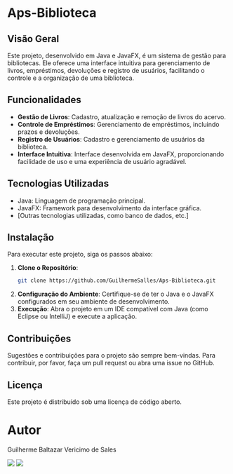 
# Aps-Biblioteca

## Visão Geral
Este projeto, desenvolvido em Java e JavaFX, é um sistema de gestão para bibliotecas. Ele oferece uma interface intuitiva para gerenciamento de livros, empréstimos, devoluções e registro de usuários, facilitando o controle e a organização de uma biblioteca.

## Funcionalidades
- **Gestão de Livros**: Cadastro, atualização e remoção de livros do acervo.
- **Controle de Empréstimos**: Gerenciamento de empréstimos, incluindo prazos e devoluções.
- **Registro de Usuários**: Cadastro e gerenciamento de usuários da biblioteca.
- **Interface Intuitiva**: Interface desenvolvida em JavaFX, proporcionando facilidade de uso e uma experiência de usuário agradável.

## Tecnologias Utilizadas
- Java: Linguagem de programação principal.
- JavaFX: Framework para desenvolvimento da interface gráfica.
- [Outras tecnologias utilizadas, como banco de dados, etc.]

## Instalação
Para executar este projeto, siga os passos abaixo:
1. **Clone o Repositório**:
   ```bash
   git clone https://github.com/GuilhermeSalles/Aps-Biblioteca.git
   ```
2. **Configuração do Ambiente**:
   Certifique-se de ter o Java e o JavaFX configurados em seu ambiente de desenvolvimento.
3. **Execução**:
   Abra o projeto em um IDE compatível com Java (como Eclipse ou IntelliJ) e execute a aplicação.

## Contribuições
Sugestões e contribuições para o projeto são sempre bem-vindas. Para contribuir, por favor, faça um pull request ou abra uma issue no GitHub.

## Licença
Este projeto é distribuído sob uma licença de código aberto.

# Autor
Guilherme Baltazar Vericimo de Sales

<a href="https://www.linkedin.com/in/guilherme-baltazar-0028361a1" target="_blank"><img src="https://img.shields.io/badge/-LinkedIn-%230077B5?style=for-the-badge&logo=linkedin&logoColor=white" target="_blank"></a> 
<a href="https://instagram.com/yguilhermeb" target="_blank"><img src="https://img.shields.io/badge/-Instagram-%23E4405F?style=for-the-badge&logo=instagram&logoColor=white" target="_blank"></a> 
